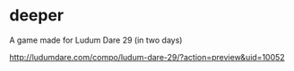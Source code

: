 # deeper
A game made for Ludum Dare 29 (in two days)

http://ludumdare.com/compo/ludum-dare-29/?action=preview&uid=10052
